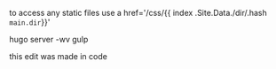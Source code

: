 to access any static files use 
a href='/css/{{ index .Site.Data./dir/.hash `main.dir`}}'


hugo server -wv
gulp

this edit was made in code